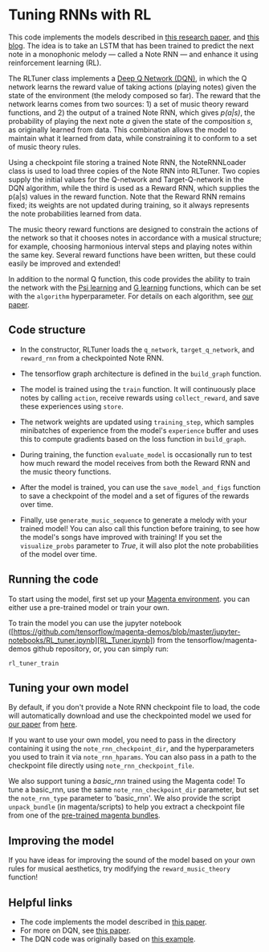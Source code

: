 # Tuning RNNs with RL

This code implements the models described in [this research paper][our arxiv],
and [this blog][blog post]. The idea is to take an LSTM that has been trained
to predict the next note in a monophonic melody &mdash; called a Note RNN
&mdash; and enhance it using reinforcement learning (RL).

The RLTuner class implements a [Deep Q Network (DQN)][dqn], in which the Q
network  learns the reward value of taking actions (playing notes) given the
state of the environment (the melody composed so far). The reward that the
network learns comes from two sources: 1) a set of music theory reward
functions, and 2) the output of a trained Note RNN, which gives *p(a|s)*, the
probability of playing the next note *a* given the state of the composition *s*,
as originally learned from data. This combination allows the model to maintain
what it learned from data, while constraining it to conform to a set of music
theory rules.

Using a checkpoint file storing a trained Note RNN, the NoteRNNLoader class is
used to load three copies of the Note RNN into RLTuner. Two copies supply the
initial values for the Q-network and Target-Q-network in the DQN algorithm,
while the third is used as a Reward RNN, which supplies the p(a|s) values in the
reward function. Note that the Reward RNN remains fixed; its weights are not
updated during training, so it always represents the note probabilities learned
from data.

The music theory reward functions are designed to constrain the actions of the
network so that it chooses notes in accordance with a musical structure; for
example, choosing harmonious interval steps and playing notes within the same
key. Several reward functions have been written, but these could easily be
improved and extended!

In addition to the normal Q function, this code provides the ability to train
the network with the [Psi learning][psi learning] and [G learning][g learning]
functions, which can be set with the `algorithm` hyperparameter. For details
on each algorithm, see [our paper][our arxiv].

## Code structure
*   In the constructor, RLTuner loads the `q_network`, `target_q_network`, and
    `reward_rnn` from a checkpointed Note RNN.

*   The tensorflow graph architecture is defined in the `build_graph`
    function.

*   The model is trained using the `train` function. It will continuously
    place notes by calling `action`, receive rewards using `collect_reward`,
    and save these experiences using `store`.

*   The network weights are updated using `training_step`, which samples
    minibatches of experience from the model's `experience` buffer and uses
    this to compute gradients based on the loss function in `build_graph`.

*   During training, the function `evaluate_model` is occasionally run to
    test how much reward the model receives from both the Reward RNN and the
    music theory functions.

*   After the model is trained, you can use the `save_model_and_figs` function
    to save a checkpoint of the model and a set of figures of the rewards over
    time.

*   Finally, use `generate_music_sequence` to generate a melody with your
    trained model! You can also call this function before training, to see how
    the model's songs have improved with training! If you set the
    `visualize_probs` parameter to *True*, it will also plot the
    note probabilities of the model over time.

## Running the code
To start using the model, first set up your [Magenta
environment](/README.md).
you can either use a pre-trained model or train your own.

To train the model you can use the jupyter notebook
([https://github.com/tensorflow/magenta-demos/blob/master/jupyter-notebooks/RL_tuner.ipynb][RL_Tuner.ipynb])
from the tensorflow/magenta-demos github repository, or, you can simply run:

```
rl_tuner_train
```

## Tuning your own model

By default, if you don't provide a Note RNN checkpoint file to load, the code
will automatically download and use the checkpointed model we used for
[our paper][our arxiv] from [here][note rnn ckpt].

If you want to use your own model, you need to pass in the directory containing
it using the `note_rnn_checkpoint_dir`, and the hyperparameters you used to
train it via `note_rnn_hparams`. You can also pass in a path to the checkpoint
file directly using `note_rnn_checkpoint_file`.

We also support tuning a *basic_rnn* trained using the Magenta code! To tune
a basic_rnn, use the same `note_rnn_checkpoint_dir` parameter, but set the
`note_rnn_type` parameter to 'basic_rnn'. We also provide the script
`unpack_bundle` (in magenta/scripts) to help you extract a checkpoint file from
one of the [pre-trained magenta bundles][magenta pretrained].

## Improving the model
If you have ideas for improving the sound of the model based on your own rules
for musical aesthetics, try modifying the `reward_music_theory` function!

## Helpful links

*   The code implements the model described in [this paper][our arxiv].
*   For more on DQN, see [this paper][dqn].
*   The DQN code was originally based on [this example][dqn ex].

[our arxiv]: https://arxiv.org/pdf/1611.02796v2.pdf
[blog post]: https://magenta.tensorflow.org/2016/11/09/tuning-recurrent-networks-with-reinforcement-learning/
[ipynb]: https://nbviewer.jupyter.org/github/tensorflow/magenta/tree/master/magenta/models/rl_tuner/rl_tuner.ipynb
[note rnn ckpt]: http://download.magenta.tensorflow.org/models/rl_tuner_note_rnn.ckpt
[magenta pretrained]: https://github.com/tensorflow/magenta/tree/master/magenta/models/melody_rnn#pre-trained
[dqn ex]: https://github.com/nivwusquorum/tensorflow-deepq/blob/master/tf_rl/
[g learning]: https://arxiv.org/pdf/1512.08562.pdf
[psi learning]: http://homepages.inf.ed.ac.uk/svijayak/publications/rawlik-RSS2012.pdf
[dqn]: https://www.cs.toronto.edu/~vmnih/docs/dqn.pdf
